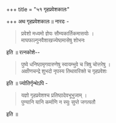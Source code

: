 +++
title = "५१ गृहप्रवेशकालः"

+++
अथ गृहप्रवेशकालः॥ नारदः -

> प्रवेशो मध्यमो ज्ञेयः सौम्यकार्तिकमासयोः ।  
माघफाल्गुनवैशाखज्येष्ठमासेषु शोभनः

इति ॥ रत्नकोशे--

> पुष्ये धनिष्ठामृगवारुणेषु स्वायम्भुवे च त्रिषु चोत्तरेषु ।  
अक्षीणचन्द्रे शुभदो नृपस्य तिथावरिक्ते च गृहप्रवेशः

इति ॥ ज्योतिर्गृन्थेऽपि -

> यज्ञो गृहप्रवेशश्च प्रतिष्ठादेवभूभुजाम् ।  
पुण्यानि यानि कर्माणि न स्युः सुप्ते जगत्पतौ

इति ॥